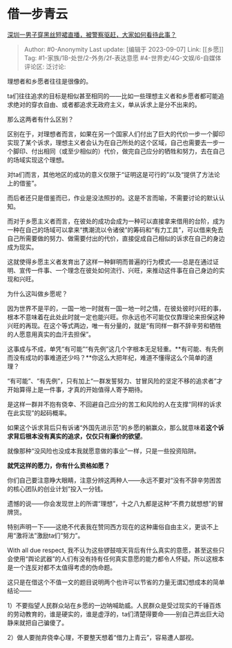 # 借一步青云
[深圳一男子穿黑丝短裙直播，被警察驱赶，大家如何看待此事？](https://www.zhihu.com/question/620626810/answer/3200263047)

> Author: #0-Anonymity
> Last update: [编辑于 2023-09-07]
> Link: [[乡愿]]
> Tag: #1-家族/1B-处世/2-外务/2f-表达意愿 #4-世界史/4G-文娱/6-自媒体
> 评论区:
> 泛讨论:

理想者和乡愿者往往是很像的。

ta们往往追求的目标是相似甚至相同的——比如一些理想主义者和乡愿者都可能追求绝对的穿衣自由、或者都追求无政府主义，单从诉求上是分不出来的。

那么这两者有什么区别？

区别在于，对理想者而言，如果在另一个国家人们付出了巨大的代价一步一个脚印实现了某个诉求，理想主义者会认为在自己所处的这个区域，自己也需要去一步一个脚印、付出相同（或至少相似的）代价，做完自己应分的牺牲和努力，去在自己的场域实现这个理想。

对ta们而言，其他地区的成功的意义仅限于“证明这是可行的”以及“提供了方法论上的借鉴”。

而后者还只是借鉴而已，作业是没法照抄的。这是不言而喻，不需要讨论的默认认知。

而对于乡愿主义者而言，在彼处的成功会成为一种可以直接拿来借用的台阶，成为一种在自己的场域可以拿来“携潮流以令诸侯”的筹码和“有力工具”，可以借来免去自己所需要做的努力、做需要付出的代价，直接促成自己相似的诉求在自己的身边成为现实。

这就使得乡愿主义者发育出了这样一种鲜明而普遍的行为模式——总是在通过证明、宣传一件事、一个理念在彼处如何流行、兴旺，来推动这件事在自己身边的实现和兴旺。

为什么这叫做乡愿呢？

因为世界不是平的，一国一地一时就有一国一地一时之情，在彼处彼时兴旺的事，根本不意味着在此处此时就一定也能兴旺。你永远也不可能仅仅靠理论来担保这种兴旺的再现。在这个等式两边，唯一有分量的，就是“有同样一群不辞辛劳和牺牲的人愿意用真实的血汗去担保”。

这事成与不成，单凭“有可能”“有先例”这几个字根本无足轻重。**有可能、有先例而没有成功的事难道还少吗？**你这么大把年纪，难道不懂得这么个简单的道理？

“有可能”、“有先例”，只有加上“一群发誓努力、甘冒风险的坚定不移的追求者”才开始算得上是一件事，才真的开始值得人寄予期待。

是这样一群并不抱有侥幸、不回避自己应分的苦工和风险的人在支撑“同样的诉求在此实现”的起码概率。

如果这个诉求背后只有诉诸“外国先进示范”的乡愿的躺赢众，那么就意味着**这个诉求背后根本没有真实的追求，仅仅只有廉价的欲望**。

就像那种“没风险也没成本我就愿意做的事业”一样，只是一些投资陷阱。

**就凭这样的愿力，你有什么资格如愿？**

你们自己要注意睁大眼睛，注意分辨这两种人——永远不要对“没有不辞辛劳困苦的核心团队的创业计划”投入一分钱。

遗憾的说——你会发现世上的所谓“理想”，十之八九都是这种“不费力就想想”的冒牌货。

特别声明一下——这绝不代表我在赞同西方现在的这种庸俗自由主义，更谈不上用“激将法”激励ta们“努力”。

With all due respect, 我不认为这些锣鼓喧天背后有什么真实的意愿，甚至这些只会使用“舆论武器”的人们有没有持有任何真实意愿的能力都令人怀疑。所以这根本是一个连反对都不太值得考虑的伪命题。

这只是在借这个不值一文的题目说明两个也许可以节省的力量无谓幻想成本的简单结论——

1）不要指望人民群众站在乡愿的一边呐喊助威。人民群众是受过现实的千锤百炼的劳动教育的，谁是硬实的，谁是虚浮的，ta们清楚得要命——别自己弄出巨大动静来就把自己骗傻了。

2）做人要抛弃侥幸心理，不要整天想着“借力上青云”，容易遭人鄙视。

